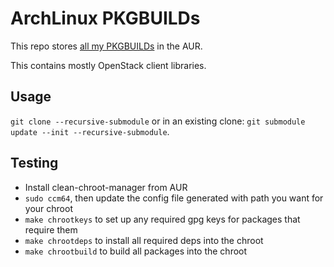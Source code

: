 ArchLinux PKGBUILDs
===================

This repo stores [all my PKGBUILDs](https://aur.archlinux.org/packages/?SeB=m&K=andybz) in the AUR.

This contains mostly OpenStack client libraries.

Usage
-----
`git clone --recursive-submodule`
or in an existing clone:
`git submodule update --init --recursive-submodule`.

Testing
-------
 * Install clean-chroot-manager from AUR
 * `sudo ccm64`, then update the config file generated with path you want for your chroot
 * `make chrootkeys` to set up any required gpg keys for packages that require them
 * `make chrootdeps` to install all required deps into the chroot
 * `make chrootbuild` to build all packages into the chroot
